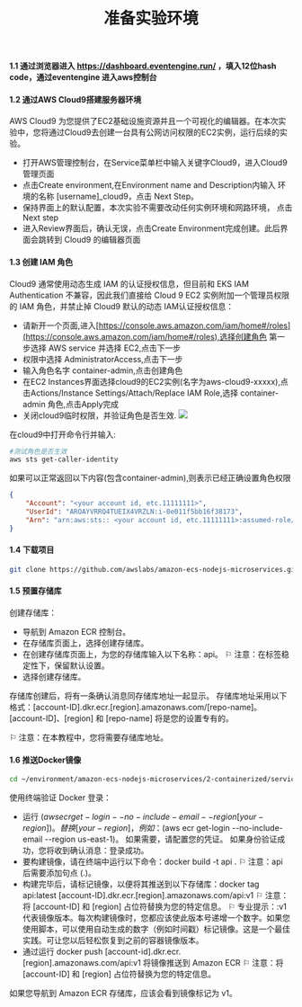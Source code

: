 ﻿---
title: "准备实验环境"
chapter: false
weight: 12
---

#### 1.1 通过浏览器进入 https://dashboard.eventengine.run/ ，填入12位hash code，通过eventengine 进入aws控制台


#### 1.2 通过AWS Cloud9搭建服务器环境
AWS Cloud9 为您提供了EC2基础设施资源并且一个可视化的编辑器。在本次实验中，您将通过Cloud9去创建一台具有公网访问权限的EC2实例，运行后续的实验。
- 打开AWS管理控制台，在Service菜单栏中输入关键字Cloud9，进入Cloud9 管理页面
- 点击Create environment,在Environment name and Description内输入 环境的名称 [username]\_cloud9，点击 Next Step。
- 保持界面上的默认配置，本次实验不需要改动任何实例环境和网路环境， 点击 Next step
- 进入Review界面后，确认无误，点击Create Environment完成创建。此后界面会跳转到 Cloud9 的编辑器页面


#### 1.3 创建 IAM 角色
Cloud9 通常使用动态生成 IAM 的认证授权信息，但目前和 EKS IAM Authentication 不兼容，因此我们直接给 Cloud 9 EC2 实例附加一个管理员权限的 IAM 角色，并禁止掉 Cloud9 默认的动态 IAM认证授权信息：
- 请新开一个页面,进入[https://console.aws.amazon.com/iam/home#/roles](https://console.aws.amazon.com/iam/home#/roles),选择创建角色 第一步选择 AWS service 并选择 EC2,点击下一步
- 权限中选择 AdministratorAccess,点击下一步
- 输入角色名字 container-admin,点击创建角色
- 在EC2 Instances界面选择cloud9的EC2实例(名字为aws-cloud9-xxxxx),点击Actions/Instance Settings/Attach/Replace IAM Role,选择 container-admin 角色,点击Apply完成
- 关闭cloud9临时权限，并验证角色是否生效.
![](/images/cloud9.png)

在cloud9中打开命令行并输入:

```bash
#测试角色是否生效
aws sts get-caller-identity
```
如果可以正常返回以下内容(包含container-admin),则表示已经正确设置角色权限
```json
{
    "Account": "<your account id, etc.11111111>",
    "UserId": "AROAYVRRQ4TUEIX4VRZLN:i-0e011f5bb16f38173",
    "Arn": "arn:aws:sts:: <your account id, etc.11111111>:assumed-role/container-admin/i-0e011f5bb16f38173"
}
```


#### 1.4 下载项目

```bash
git clone https://github.com/awslabs/amazon-ecs-nodejs-microservices.git
```


#### 1.5 预置存储库

创建存储库：

   - 导航到 Amazon ECR 控制台。
   - 在存储库页面上，选择创建存储库。
   - 在创建存储库页面上，为您的存储库输入以下名称：api。
    ⚐ 注意：在标签稳定性下，保留默认设置。
   - 选择创建存储库。

存储库创建后，将有一条确认消息同存储库地址一起显示。 存储库地址采用以下格式：[account-ID].dkr.ecr.[region].amazonaws.com/[repo-name]。[account-ID]、[region] 和 [repo-name] 将是您的设置专有的。

⚐ 注意：在本教程中，您将需要存储库地址。


#### 1.6 推送Docker镜像

```bash
cd ~/environment/amazon-ecs-nodejs-microservices/2-containerized/services/api
```

使用终端验证 Docker 登录：

- 运行 $(aws ecr get-login --no-include-email --region [your-region])。替换 [your-region]，例如：$(aws ecr get-login --no-include-email --region us-east-1)。 如果需要，请配置您的凭证。
如果身份验证成功，您将收到确认消息：登录成功。
- 要构建镜像，请在终端中运行以下命令：docker build -t api .
⚐ 注意：api 后需要添加句点 (.)。
- 构建完毕后，请标记镜像，以便将其推送到以下存储库：docker tag api:latest [account-ID].dkr.ecr.[region].amazonaws.com/api:v1
⚐ 注意：将 [account-ID] 和 [region] 占位符替换为您的特定信息。
⚐ 专业提示：:v1 代表镜像版本。每次构建镜像时，您都应该使此版本号递增一个数字。如果您使用脚本，可以使用自动生成的数字（例如时间戳）标记镜像。这是一个最佳实践。可让您以后轻松恢复到之前的容器镜像版本。
- 通过运行 docker push [account-id].dkr.ecr.[region].amazonaws.com/api:v1 将镜像推送到 Amazon ECR
⚐ 注意：将 [account-ID] 和 [region] 占位符替换为您的特定信息。

如果您导航到 Amazon ECR 存储库，应该会看到镜像标记为 v1。
